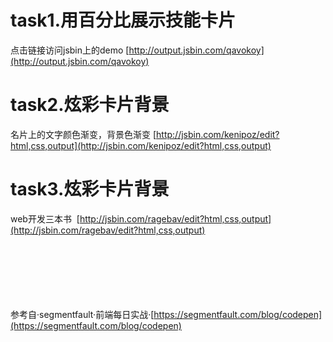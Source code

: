 # task1.用百分比展示技能卡片
点击链接访问jsbin上的demo  [http://output.jsbin.com/qavokoy](http://output.jsbin.com/qavokoy)  

# task2.炫彩卡片背景
名片上的文字颜色渐变，背景色渐变  [http://jsbin.com/kenipoz/edit?html,css,output](http://jsbin.com/kenipoz/edit?html,css,output)  

# task3.炫彩卡片背景
web开发三本书  [http://jsbin.com/ragebav/edit?html,css,output](http://jsbin.com/ragebav/edit?html,css,output)  



&emsp;  
&emsp;  
&emsp;    
&emsp;    
&emsp;    
&emsp;    
参考自·segmentfault·前端每日实战·[https://segmentfault.com/blog/codepen](https://segmentfault.com/blog/codepen)
